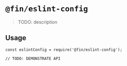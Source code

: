 # `@fin/eslint-config`

> TODO: description

## Usage

```
const eslintConfig = require('@fin/eslint-config');

// TODO: DEMONSTRATE API
```
